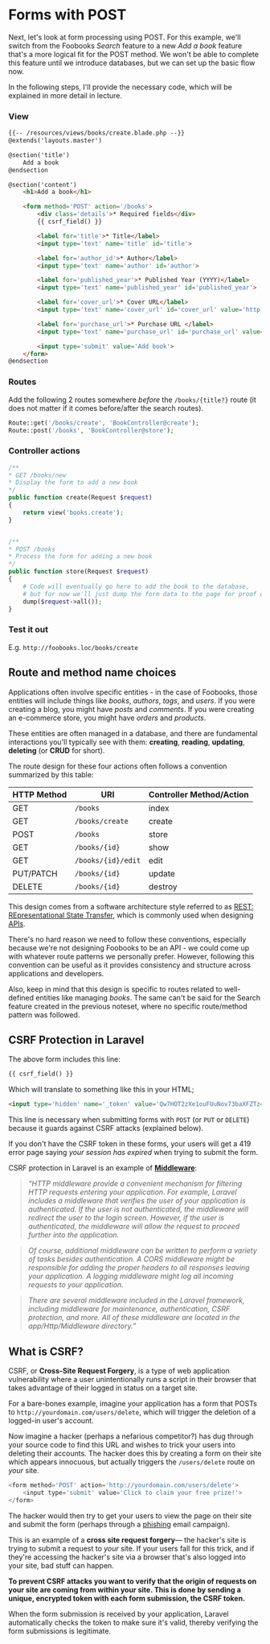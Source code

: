 # Forms with POST
Next, let's look at form processing using POST. For this example, we'll switch from the Foobooks *Search* feature to a new *Add a book* feature that's a more logical fit for the POST method. We won't be able to complete this feature until we introduce databases, but we can set up the basic flow now.

In the following steps, I'll provide the necessary code, which will be explained in more detail in lecture.


### View
```html
{{-- /resources/views/books/create.blade.php --}}
@extends('layouts.master')

@section('title')
    Add a book
@endsection

@section('content')
    <h1>Add a book</h1>

    <form method='POST' action='/books'>
        <div class='details'>* Required fields</div>
        {{ csrf_field() }}

        <label for='title'>* Title</label>
        <input type='text' name='title' id='title'>

        <label for='author_id'>* Author</label>
        <input type='text' name='author' id='author'>

        <label for='published_year'>* Published Year (YYYY)</label>
        <input type='text' name='published_year' id='published_year'>

        <label for='cover_url'>* Cover URL</label>
        <input type='text' name='cover_url' id='cover_url' value='http://'>

        <label for='purchase_url'>* Purchase URL </label>
        <input type='text' name='purchase_url' id='purchase_url' value='http://'>

        <input type='submit' value='Add book'>
    </form>
@endsection
```


### Routes
Add the following 2 routes somewhere *before* the `/books/{title?}` route (it does not matter if it comes before/after the search routes).

```php
Route::get('/books/create', 'BookController@create');
Route::post('/books', 'BookController@store');
```

### Controller actions
```php
/**
* GET /books/new
* Display the form to add a new book
*/
public function create(Request $request) 
{
    return view('books.create');
}


/**
* POST /books
* Process the form for adding a new book
*/
public function store(Request $request) 
{
    # Code will eventually go here to add the book to the database, 
    # but for now we'll just dump the form data to the page for proof of concept
    dump($request->all());
}
```

### Test it out
E.g. `http://foobooks.loc/books/create`


## Route and method name choices
Applications often involve specific entities - in the case of Foobooks, those entities will include things like *books*, *authors*, *tags*, and *users*. If you were creating a blog, you might have *posts* and *comments*. If you were creating an e-commerce store, you might have *orders* and *products*.

These entities are often managed in a database, and there are fundamental interactions you'll typically see with them: **creating**, **reading**, **updating**, **deleting** (or **CRUD** for short).

The route design for these four actions often follows a convention summarized by this table:

HTTP Method | URI              | Controller Method/Action
----------|--------------------|--------------
GET       | `/books`           | index
GET       | `/books/create`    | create
POST      | `/books`           | store
GET       | `/books/{id}`      | show
GET       | `/books/{id}/edit` | edit
PUT/PATCH | `/books/{id}`      | update
DELETE    | `/books/{id}`      | destroy

This design comes from a software architecture style referred to as [REST: REpresentational State Transfer](https://en.wikipedia.org/wiki/Representational_state_transfer), which is commonly used when designing [APIs](https://en.wikipedia.org/wiki/Application_programming_interface). 

There's no hard reason we need to follow these conventions, especially because we're not designing Foobooks to be an API - we could come up with whatever route patterns we personally prefer. However, following this convention can be useful as it provides consistency and structure across applications and developers.

Also, keep in mind that this design is specific to routes related to well-defined entities like managing *books*. The same can't be said for the Search feature created in the previous noteset, where no specific route/method pattern was followed. 


## CSRF Protection in Laravel
The above form includes this line:

```html
{{ csrf_field() }}
```

Which will translate to something like this in your HTML;

```html
<input type='hidden' name='_token' value='Qw7HOT2zXe1ouFUuNov73baXFZTz4nHdf0CyJvZe'>
```

This line is necessary when submitting forms with `POST` (or `PUT` or `DELETE`) because it guards against CSRF attacks (explained below).

If you don't have the CSRF token in these forms, your users will get a 419 error page saying *your session has expired* when trying to submit the form.

CSRF protection in Laravel is an example of [__Middleware__](http://laravel.com/docs/middleware#terminable-middleware):

> *&ldquo;HTTP middleware provide a convenient mechanism for filtering HTTP requests entering your application. For example, Laravel includes a middleware that verifies the user of your application is authenticated. If the user is not authenticated, the middleware will redirect the user to the login screen. However, if the user is authenticated, the middleware will allow the request to proceed further into the application.*

> *Of course, additional middleware can be written to perform a variety of tasks besides authentication. A CORS middleware might be responsible for adding the proper headers to all responses leaving your application. A logging middleware might log all incoming requests to your application.*

> *There are several middleware included in the Laravel framework, including middleware for maintenance, authentication, CSRF protection, and more. All of these middleware are located in the app/Http/Middleware directory.&rdquo;*




## What is CSRF?
CSRF, or __Cross-Site Request Forgery__, is a type of web application vulnerability where a user unintentionally runs a script in their browser that takes advantage of their logged in status on a target site.

For a bare-bones example, imagine your application has a form that POSTs to `http://yourdomain.com/users/delete`, which will trigger the deletion of a logged-in user's account.

Now imagine a hacker (perhaps a nefarious competitor?) has dug through your source code to find this URL and wishes to trick your users into deleting their accounts. The hacker does this by creating a form on their site which appears innocuous, but actually triggers the `/users/delete` route on *your* site.

```php
<form method='POST' action='http://yourdomain.com/users/delete'>
    <input type='submit' value='Click to claim your free prize!'>
</form>
```

The hacker would then try to get your users to view the page on their site and submit the form (perhaps through a [phishing](https://en.wikipedia.org/wiki/Phishing) email campaign).

This is an example of a __cross site request forgery__&mdash; the hacker's site is trying to submit a request to *your* site. If your users fall for this trick, and if they're accessing the hacker's site via a browser that's also logged into your site, bad stuff can happen.

__To prevent CSRF attacks you want to verify that the origin of requests on your site are coming from within your site. This is done by sending a unique, encrypted token with each form submission, the CSRF token.__

When the form submission is received by your application, Laravel automatically checks the token to make sure it's valid, thereby verifying the form submissions is legitimate.
 